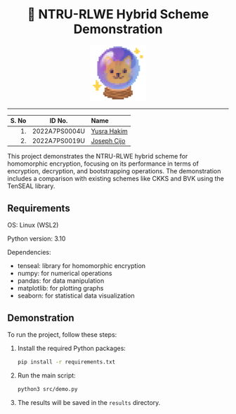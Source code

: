 <h1 align="center">🔐 NTRU-RLWE Hybrid Scheme Demonstration</h1>

<p align = "center">
  <img src=".assets/pixmagicar.png" alt="Coding Car" title="Coding Car" width="128">
</p>

---

<p align="center">

| S. No |    ID No.     | Name                                                   |
| ----: | :-----------: | :------------------------------------------------------|
|    1. | 2022A7PS0004U | [Yusra Hakim](https://github.com/Sapphire-Starflower)  |
|    2. | 2022A7PS0019U | [Joseph Cijo](https://github.com/joejo-joestar)        |

</p>

This project demonstrates the NTRU-RLWE hybrid scheme for homomorphic encryption, focusing on its performance in terms of encryption, decryption, and bootstrapping operations. The demonstration includes a comparison with existing schemes like CKKS and BVK using the TenSEAL library.

## Requirements

OS: Linux (WSL2)

Python version: 3.10

Dependencies:

- tenseal: library for homomorphic encryption
- numpy: for numerical operations
- pandas: for data manipulation
- matplotlib: for plotting graphs
- seaborn: for statistical data visualization

## Demonstration

To run the project, follow these steps:

1. Install the required Python packages:

    ```bash
    pip install -r requirements.txt

    ```

2. Run the main script:

    ```bash
    python3 src/demo.py
    ```

3. The results will be saved in the `results` directory.
